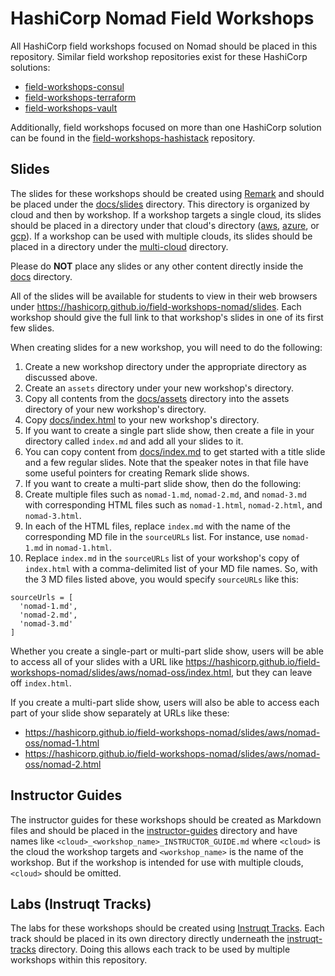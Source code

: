 # HashiCorp Nomad Field Workshops
All HashiCorp field workshops focused on Nomad should be placed in this repository. Similar field workshop repositories exist for these HashiCorp solutions:
* [field-workshops-consul](https://github.com/hashicorp/field-workshops-consul)
* [field-workshops-terraform](https://github.com/hashicorp/field-workshops-terraform)
* [field-workshops-vault](https://github.com/hashicorp/field-workshops-terraform)

Additionally, field workshops focused on more than one HashiCorp solution can be found in the [field-workshops-hashistack](https://github.com/hashicorp/field-workshops-hashistack) repository.

## Slides
The slides for these workshops should be created using [Remark](https://remarkjs.com) and should be placed under the [docs/slides](./docs/slides) directory. This directory is organized by cloud and then by workshop.  If a workshop targets a single cloud, its slides should be placed in a directory under that cloud's directory ([aws](./docs/slides/aws), [azure](./docs/slides/azure), or [gcp](./docs/slides/gcp)). If a workshop can be used with multiple clouds, its slides should be placed in a directory under the [multi-cloud](./docs/slides/multi-cloud) directory.

Please do **NOT** place any slides or any other content directly inside the [docs](./docs) directory.

All of the slides will be available for students to view in their web browsers under https://hashicorp.github.io/field-workshops-nomad/slides.  Each workshop should give the full link to that workshop's slides in one of its first few slides.

When creating slides for a new workshop, you will need to do the following:
1. Create a new workshop directory under the appropriate directory as discussed above.
1. Create an `assets` directory under your new workshop's directory.
1. Copy all contents from the [docs/assets](./docs/assets) directory into the assets directory of your new workshop's directory.
1. Copy [docs/index.html](./docs/index.html) to your new workshop's directory.
1. If you want to create a single part slide show, then create a file in your directory called `index.md` and add all your slides to it.
1. You can copy content from [docs/index.md](./docs/index.md) to get started with a title slide and a few regular slides. Note that the speaker notes in that file have some useful pointers for creating Remark slide shows.
1. If you want to create a multi-part slide show, then do the following:
  1. Create multiple files such as `nomad-1.md`, `nomad-2.md`, and `nomad-3.md` with corresponding HTML files such as `nomad-1.html`, `nomad-2.html`, and `nomad-3.html`.
  1. In each of the HTML files, replace `index.md` with the name of the corresponding MD file in the `sourceURLs` list. For instance, use `nomad-1.md` in `nomad-1.html`.
  1. Replace `index.md` in the `sourceURLs` list of your workshop's copy of `index.html` with a comma-delimited list of your MD file names. So, with the 3 MD files listed above, you would specify `sourceURLs` like this:
  ```
  sourceUrls = [
    'nomad-1.md',
    'nomad-2.md',
    'nomad-3.md'
  ]
  ```

Whether you create a single-part or multi-part slide show, users will be able to access all of your slides with a URL like https://hashicorp.github.io/field-workshops-nomad/slides/aws/nomad-oss/index.html, but they can leave off `index.html`.

If you create a multi-part slide show, users will also be able to access each part of your slide show separately at URLs like these:
* https://hashicorp.github.io/field-workshops-nomad/slides/aws/nomad-oss/nomad-1.html
* https://hashicorp.github.io/field-workshops-nomad/slides/aws/nomad-oss/nomad-2.html

## Instructor Guides
The instructor guides for these workshops should be created as Markdown files and should be placed in the [instructor-guides](./instructor-guides) directory and have names like `<cloud>_<workshop_name>_INSTRUCTOR_GUIDE.md` where `<cloud>` is the cloud the workshop targets and `<workshop_name>` is the name of the workshop. But if the workshop is intended for use with multiple clouds, `<cloud>` should be omitted.

## Labs (Instruqt Tracks)
The labs for these workshops should be created using [Instruqt Tracks](https://instruqt.com/hashicorp).  Each track should be placed in its own directory directly underneath the [instruqt-tracks](./instruqt-tracks) directory. Doing this allows each track to be used by multiple workshops within this repository.
